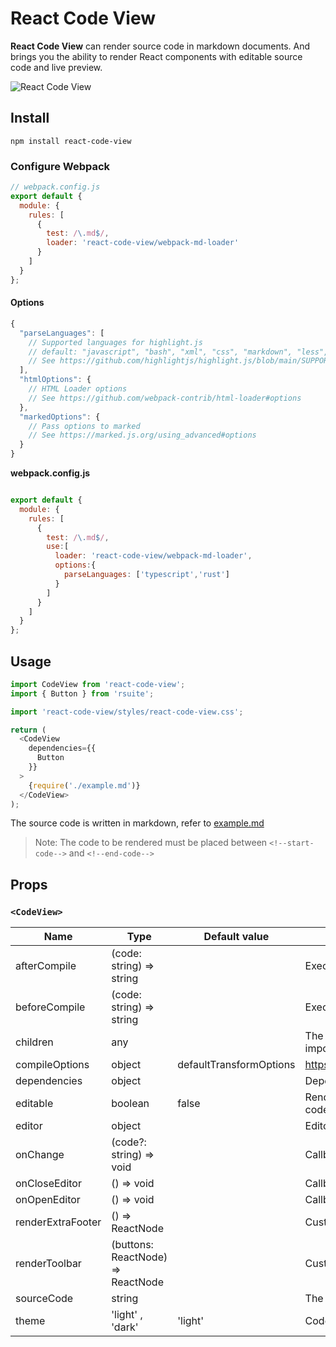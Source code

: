 # React Code View

**React Code View** can render source code in markdown documents. And brings you the ability to render React components with editable source code and live preview.

![React Code View](https://user-images.githubusercontent.com/1203827/178659124-f4a8658f-1087-4c55-b89b-04dcfc5568cb.gif)

## Install

```
npm install react-code-view
```

### Configure Webpack

```js
// webpack.config.js
export default {
  module: {
    rules: [
      {
        test: /\.md$/,
        loader: 'react-code-view/webpack-md-loader'
      }
    ]
  }
};
```

#### Options

```js
{
  "parseLanguages": [
    // Supported languages for highlight.js
    // default: "javascript", "bash", "xml", "css", "markdown", "less", "typescript"
    // See https://github.com/highlightjs/highlight.js/blob/main/SUPPORTED_LANGUAGES.md
  ],
  "htmlOptions": {
    // HTML Loader options
    // See https://github.com/webpack-contrib/html-loader#options
  },
  "markedOptions": {
    // Pass options to marked
    // See https://marked.js.org/using_advanced#options
  }
}
```

**webpack.config.js**

```js

export default {
  module: {
    rules: [
      {
        test: /\.md$/,
        use:[
          loader: 'react-code-view/webpack-md-loader',
          options:{
            parseLanguages: ['typescript','rust']
          }
        ]
      }
    ]
  }
};
```

## Usage

```js
import CodeView from 'react-code-view';
import { Button } from 'rsuite';

import 'react-code-view/styles/react-code-view.css';

return (
  <CodeView
    dependencies={{
      Button
    }}
  >
    {require('./example.md')}
  </CodeView>
);
```

The source code is written in markdown, refer to [example.md](https://raw.githubusercontent.com/simonguo/react-code-view/main/docs/example.md)

> Note: The code to be rendered must be placed between `<!--start-code-->` and `<!--end-code-->`

## Props

### `<CodeView>`

| Name              | Type                              | Default value           | Description                                                               |
| ----------------- | --------------------------------- | ----------------------- | ------------------------------------------------------------------------- |
| afterCompile      | (code: string) => string          |                         | Executed after compiling the code                                         |
| beforeCompile     | (code: string) => string          |                         | Executed before compiling the code                                        |
| children          | any                               |                         | The code to be rendered is executed. Usually imported via markdown-loader |
| compileOptions    | object                            | defaultTransformOptions | https://github.com/alangpierce/sucrase#transforms                         |
| dependencies      | object                            |                         | Dependent objects required by the executed code                           |
| editable          | boolean                           | false                   | Renders a code editor that can modify the source code                     |
| editor            | object                            |                         | Editor properties                                                         |
| onChange          | (code?: string) => void           |                         | Callback triggered after code change                                      |
| onCloseEditor     | () => void                        |                         | Callback triggered when the editor is closed                              |
| onOpenEditor      | () => void                        |                         | Callback triggered when the editor is opened                              |
| renderExtraFooter | () => ReactNode                   |                         | Customize the rendering footer                                            |
| renderToolbar     | (buttons: ReactNode) => ReactNode |                         | Customize the rendering toolbar                                           |
| sourceCode        | string                            |                         | The code to be rendered is executed                                       |
| theme             | 'light' , 'dark'                  | 'light'                 | Code editor theme, applied to CodeMirror                                  |
